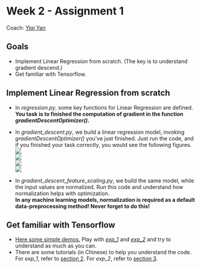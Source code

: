# Week 2 - Assignment 1

Coach: [Yiqi Yan](https://saoyan.github.io/)

## Goals  
* Implement Linear Regression from scratch. (The key is to understand gradient descend.)  
* Get familiar with Tensorflow.

## Implement Linear Regression from scratch  
* In *regression.py*, some key functions for Linear Regression are defined. **You task is to finished the computation of gradient in the function *gradientDescentOptimizer()*.**
* In *gradient_descent.py*, we build a linear regression model, invoking *gradientDescentOptimizer()* you've just finished. Just run the code, and if you finished your task correctly, you would see the following figures.  
![](https://github.com/TFTxiaozu/TFT-ML-Week-2/blob/master/assets/assign_1_1.png)  
![](https://github.com/TFTxiaozu/TFT-ML-Week-2/blob/master/assets/assign_1_2.png)  
![](https://github.com/TFTxiaozu/TFT-ML-Week-2/blob/master/assets/assign_1_3.png)  
![](https://github.com/TFTxiaozu/TFT-ML-Week-2/blob/master/assets/assign_1_4.png)

* In *gradient_descent_feature_scaling.py*, we build the same model, while the input values are normalized. Run this code and understand how normalization helps with optimization.  
**In any machine learning models, normalization is required as a default data-preprocessing method! Never forget to do this!**

## Get familiar with Tensorflow
* [Here some simple demos.](https://github.com/SaoYan/LearningTensorflow) Play with [*exp_1*](https://github.com/SaoYan/LearningTensorflow/blob/master/exp01_basic_usage.py) and [*exp_2*](https://github.com/SaoYan/LearningTensorflow/blob/master/exp02_simple_linear_model.py) and try to understand as much as you can.  
* There are some tutorials (in Chinese) to help you understand the code. For *exp_1*, refer to [section 2](https://mp.weixin.qq.com/s?__biz=MzIxOTQ3MTI5NQ==&mid=100000348&idx=1&sn=b71d4ce18a8fe6bb7962f161cb186107&scene=19#wechat_redirect). For *exp_2*, refer to [section 3](https://mp.weixin.qq.com/s?__biz=MzIxOTQ3MTI5NQ==&mid=100000351&idx=1&sn=20491f00e2bd5b49dfb7e9b03c99dcf0&scene=19#wechat_redirect).
